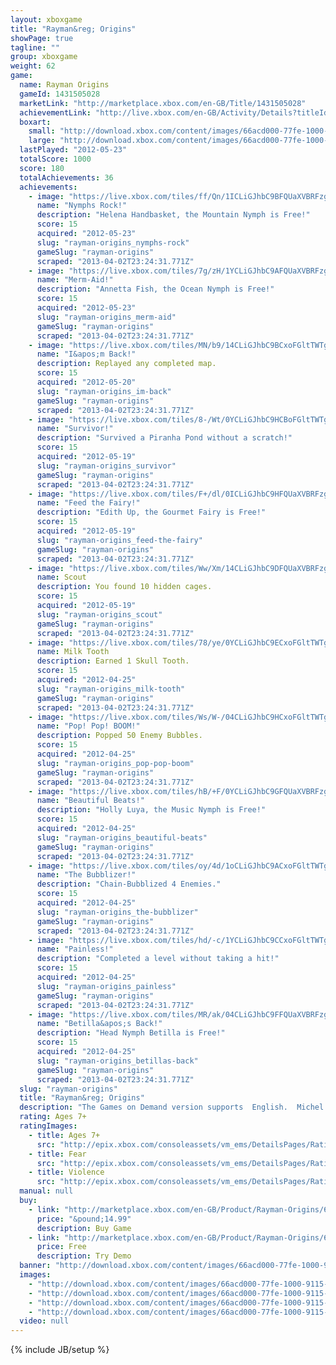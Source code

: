 ```yaml
---
layout: xboxgame
title: "Rayman&reg; Origins"
showPage: true
tagline: ""
group: xboxgame
weight: 62
game: 
  name: Rayman Origins
  gameId: 1431505028
  marketLink: "http://marketplace.xbox.com/en-GB/Title/1431505028"
  achievementLink: "http://live.xbox.com/en-GB/Activity/Details?titleId=1431505028"
  boxart: 
    small: "http://download.xbox.com/content/images/66acd000-77fe-1000-9115-d80255530884/1033/boxartsm.jpg"
    large: "http://download.xbox.com/content/images/66acd000-77fe-1000-9115-d80255530884/1033/boxartlg.jpg"
  lastPlayed: "2012-05-23"
  totalScore: 1000
  score: 180
  totalAchievements: 36
  achievements: 
    - image: "https://live.xbox.com/tiles/ff/Qn/1ICLiGJhbC9BFQUaXVBRFzg0L2FjaC8wLzUAAAAA5+fn+wj0Zg==.jpg"
      name: "Nymphs Rock!"
      description: "Helena Handbasket, the Mountain Nymph is Free!"
      score: 15
      acquired: "2012-05-23"
      slug: "rayman-origins_nymphs-rock"
      gameSlug: "rayman-origins"
      scraped: "2013-04-02T23:24:31.771Z"
    - image: "https://live.xbox.com/tiles/7g/zH/1YCLiGJhbC9AFQUaXVBRFzg0L2FjaC8wLzQAAAAA5+fn+ugM9Q==.jpg"
      name: "Merm-Aid!"
      description: "Annetta Fish, the Ocean Nymph is Free!"
      score: 15
      acquired: "2012-05-23"
      slug: "rayman-origins_merm-aid"
      gameSlug: "rayman-origins"
      scraped: "2013-04-02T23:24:31.771Z"
    - image: "https://live.xbox.com/tiles/MN/b9/14CLiGJhbC9BCxoFGltTWTg0L2FjaC8wLzE1AAAAAOfn5-jS1iw=.jpg"
      name: "I&apos;m Back!"
      description: Replayed any completed map.
      score: 15
      acquired: "2012-05-20"
      slug: "rayman-origins_im-back"
      gameSlug: "rayman-origins"
      scraped: "2013-04-02T23:24:31.771Z"
    - image: "https://live.xbox.com/tiles/8-/Wt/0YCLiGJhbC9HCBoFGltTWTg0L2FjaC8wLzIzAAAAAOfn5-6C9e8=.jpg"
      name: "Survivor!"
      description: "Survived a Piranha Pond without a scratch!"
      score: 15
      acquired: "2012-05-19"
      slug: "rayman-origins_survivor"
      gameSlug: "rayman-origins"
      scraped: "2013-04-02T23:24:31.771Z"
    - image: "https://live.xbox.com/tiles/F+/dl/0ICLiGJhbC9HFQUaXVBRFzg0L2FjaC8wLzMAAAAA5+fn-0rnDA==.jpg"
      name: "Feed the Fairy!"
      description: "Edith Up, the Gourmet Fairy is Free!"
      score: 15
      acquired: "2012-05-19"
      slug: "rayman-origins_feed-the-fairy"
      gameSlug: "rayman-origins"
      scraped: "2013-04-02T23:24:31.771Z"
    - image: "https://live.xbox.com/tiles/Ww/Xm/14CLiGJhbC9DFQUaXVBRFzg0L2FjaC8wLzcAAAAA5+fn+MkFQA==.jpg"
      name: Scout
      description: You found 10 hidden cages.
      score: 15
      acquired: "2012-05-19"
      slug: "rayman-origins_scout"
      gameSlug: "rayman-origins"
      scraped: "2013-04-02T23:24:31.771Z"
    - image: "https://live.xbox.com/tiles/78/ye/0YCLiGJhbC9ECxoFGltTWTg0L2FjaC8wLzEwAAAAAOfn5-6xzPM=.jpg"
      name: Milk Tooth
      description: Earned 1 Skull Tooth.
      score: 15
      acquired: "2012-04-25"
      slug: "rayman-origins_milk-tooth"
      gameSlug: "rayman-origins"
      scraped: "2013-04-02T23:24:31.771Z"
    - image: "https://live.xbox.com/tiles/Ws/W-/04CLiGJhbC9HCxoFGltTWTg0L2FjaC8wLzEzAAAAAOfn5-yQxUY=.jpg"
      name: "Pop! Pop! BOOM!"
      description: Popped 50 Enemy Bubbles.
      score: 15
      acquired: "2012-04-25"
      slug: "rayman-origins_pop-pop-boom"
      gameSlug: "rayman-origins"
      scraped: "2013-04-02T23:24:31.771Z"
    - image: "https://live.xbox.com/tiles/hB/+F/0YCLiGJhbC9GFQUaXVBRFzg0L2FjaC8wLzIAAAAA5+fn-qofnw==.jpg"
      name: "Beautiful Beats!"
      description: "Holly Luya, the Music Nymph is Free!"
      score: 15
      acquired: "2012-04-25"
      slug: "rayman-origins_beautiful-beats"
      gameSlug: "rayman-origins"
      scraped: "2013-04-02T23:24:31.771Z"
    - image: "https://live.xbox.com/tiles/oy/4d/1oCLiGJhbC9ACxoFGltTWTg0L2FjaC8wLzE0AAAAAOfn5-kyLr8=.jpg"
      name: "The Bubblizer!"
      description: "Chain-Bubblized 4 Enemies."
      score: 15
      acquired: "2012-04-25"
      slug: "rayman-origins_the-bubblizer"
      gameSlug: "rayman-origins"
      scraped: "2013-04-02T23:24:31.771Z"
    - image: "https://live.xbox.com/tiles/hd/-c/1YCLiGJhbC9CCxoFGltTWTg0L2FjaC8wLzE2AAAAAOfn5-rz35k=.jpg"
      name: "Painless!"
      description: "Completed a level without taking a hit!"
      score: 15
      acquired: "2012-04-25"
      slug: "rayman-origins_painless"
      gameSlug: "rayman-origins"
      scraped: "2013-04-02T23:24:31.771Z"
    - image: "https://live.xbox.com/tiles/MR/ak/04CLiGJhbC9FFQUaXVBRFzg0L2FjaC8wLzEAAAAA5+fn-IsWKg==.jpg"
      name: "Betilla&apos;s Back!"
      description: "Head Nymph Betilla is Free!"
      score: 15
      acquired: "2012-04-25"
      slug: "rayman-origins_betillas-back"
      gameSlug: "rayman-origins"
      scraped: "2013-04-02T23:24:31.771Z"
  slug: "rayman-origins"
  title: "Rayman&reg; Origins"
  description: "The Games on Demand version supports  English.  Michel Ancel, celebrated creator of Rayman&reg;, Beyond Good &amp; Evil&reg; and the Raving Rabbids&reg; returns to his roots to bring us Rayman&reg; Origins:  a new 4-player co-op comic adventure set in a lush, 2D world, teeming with unexpected secrets and outlandish enemies.  When the Glade of Dreams is overrun by &ldquo;nefurrious&rdquo; Darktoons, it is up to Rayman and his buddies Globox and the Teensies to save the day. Their challenge, restore peace to the Glade or witness their beloved home vanish like a bad dream...  A Massive Universe to Explore: Over 100 characters, 12 unique worlds and 60+ levels filled with countless secrets. Crazy Moves &amp; Gameplay: Unleash wild moves as you jump, punch, fly and slap your way through an adventure filled with action, platforming beat-&rsquo;em-up gameplay and slapstick comedy. Epic Boss Fights: Take on a giant pink monster with hundreds of eyes... A possessed, mountainous golem...  An evil daisy-cum-carnivorous plant...more!   4-Player, Jump-In/Jump-Out, Co-op Gameplay"
  rating: Ages 7+
  ratingImages: 
    - title: Ages 7+
      src: "http://epix.xbox.com/consoleassets/vm_ems/DetailsPages/RatingSystemID/14/default/Values/14002.png"
    - title: Fear
      src: "http://epix.xbox.com/consoleassets/vm_ems/DetailsPages/RatingSystemID/14/default/Descriptors/14003.png"
    - title: Violence
      src: "http://epix.xbox.com/consoleassets/vm_ems/DetailsPages/RatingSystemID/14/default/Descriptors/14005.png"
  manual: null
  buy: 
    - link: "http://marketplace.xbox.com/en-GB/Product/Rayman-Origins/66acd000-77fe-1000-9115-d80255530884?nosplash=1&amp;purchase=1&amp;DownloadType=Game"
      price: "&pound;14.99"
      description: Buy Game
    - link: "http://marketplace.xbox.com/en-GB/Product/Rayman-Origins/66acd000-77fe-1000-9115-d80255530884?nosplash=1&amp;purchase=1&amp;DownloadType=GameDemo"
      price: Free
      description: Try Demo
  banner: "http://download.xbox.com/content/images/66acd000-77fe-1000-9115-d80255530884/1033/banner.png"
  images: 
    - "http://download.xbox.com/content/images/66acd000-77fe-1000-9115-d80255530884/1033/screenlg1.jpg"
    - "http://download.xbox.com/content/images/66acd000-77fe-1000-9115-d80255530884/1033/screenlg2.jpg"
    - "http://download.xbox.com/content/images/66acd000-77fe-1000-9115-d80255530884/1033/screenlg3.jpg"
    - "http://download.xbox.com/content/images/66acd000-77fe-1000-9115-d80255530884/1033/screenlg4.jpg"
  video: null
---
```

{% include JB/setup %}